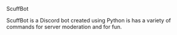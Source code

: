 ScuffBot

ScuffBot is a Discord bot created using Python is has a variety of commands for server moderation and for fun.
